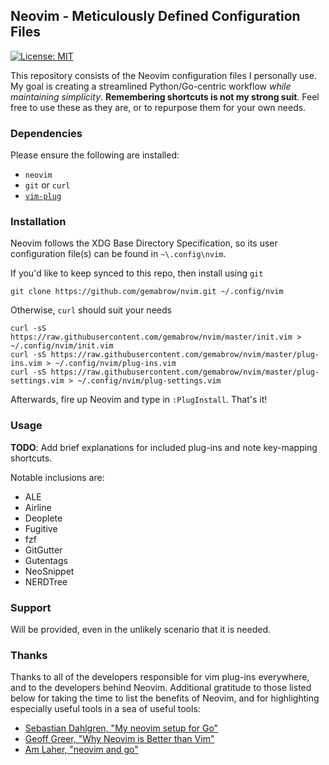 ## Neovim - Meticulously Defined Configuration Files
[![License: MIT](https://img.shields.io/badge/License-MIT-yellow.svg)](https://opensource.org/licenses/MIT)

This repository consists of the Neovim configuration files I personally use. My
goal is creating a streamlined Python/Go-centric workflow *while maintaining
simplicity*. **Remembering shortcuts is not my strong suit**. Feel free to
use these as they are, or to repurpose them for your own needs.

### Dependencies

Please ensure the following are installed:
- `neovim`
- `git` or `curl`
- [`vim-plug`](https://github.com/junegunn/vim-plug)

### Installation

Neovim follows the XDG Base Directory Specification, so its user configuration
file(s) can be found in `~\.config\nvim`.

If you'd like to keep synced to this repo, then install using `git`
```
git clone https://github.com/gemabrow/nvim.git ~/.config/nvim
```

Otherwise, `curl` should suit your needs
```
curl -sS https://raw.githubusercontent.com/gemabrow/nvim/master/init.vim > ~/.config/nvim/init.vim
curl -sS https://raw.githubusercontent.com/gemabrow/nvim/master/plug-ins.vim > ~/.config/nvim/plug-ins.vim
curl -sS https://raw.githubusercontent.com/gemabrow/nvim/master/plug-settings.vim > ~/.config/nvim/plug-settings.vim
```

Afterwards, fire up Neovim and type in `:PlugInstall`. That's it!

### Usage

**TODO**: Add brief explanations for included plug-ins and note key-mapping
shortcuts.

Notable inclusions are:
- ALE
- Airline
- Deoplete 
- Fugitive
- fzf
- GitGutter
- Gutentags
- NeoSnippet
- NERDTree

### Support

Will be provided, even in the unlikely scenario that it is needed.

### Thanks

Thanks to all of the developers responsible for vim plug-ins everywhere, and to
the developers behind Neovim. Additional gratitude to those listed below
for taking the time to list the benefits of Neovim, and for highlighting
especially useful tools in a sea of useful tools:

- [Sebastian Dahlgren, "My neovim setup for Go"](https://hackernoon.com/my-neovim-setup-for-go-7f7b6e805876 )
- [Geoff Greer, "Why Neovim is Better than Vim"](https://geoff.greer.fm/2015/01/15/why-neovim-is-better-than-vim/ )
- [Am Laher, "neovim and go"](https://medium.com/@ambot/neovim-and-go-8f32e6390f71 )
